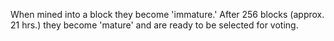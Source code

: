 When mined into a block they become 'immature.'  After 256 blocks (approx. 21 hrs.) they become 'mature' and are ready to be selected for voting.

